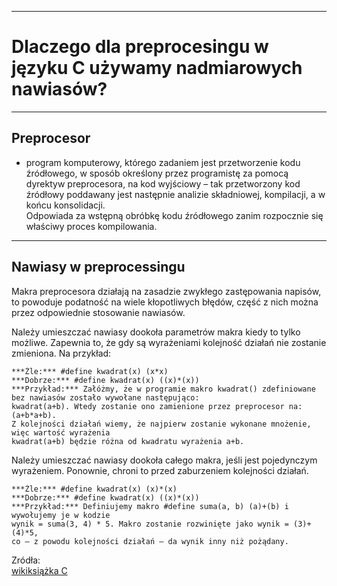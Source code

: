 ****
# Dlaczego dla preprocesingu w języku C używamy nadmiarowych nawiasów?
****
## Preprocesor
 - program komputerowy, którego zadaniem jest przetworzenie kodu źródłowego, 
w sposób określony przez programistę za pomocą dyrektyw preprocesora, 
na kod wyjściowy – tak przetworzony kod źródłowy poddawany jest następnie 
analizie składniowej, kompilacji, a w końcu konsolidacji.  
Odpowiada za wstępną obróbkę kodu źródłowego zanim rozpocznie się właściwy proces kompilowania.  
--------------
## Nawiasy w preprocessingu
Makra preprocesora działają na zasadzie zwykłego zastępowania napisów, to powoduje podatność na wiele kłopotliwych błędów, część z nich można przez odpowiednie stosowanie nawiasów.  

Należy umieszczać nawiasy dookoła parametrów makra kiedy to tylko możliwe. Zapewnia to, że gdy są wyrażeniami kolejność działań nie zostanie zmieniona. Na przykład:
```
***Źle:*** #define kwadrat(x) (x*x)
***Dobrze:*** #define kwadrat(x) ((x)*(x))
***Przykład:*** Załóżmy, że w programie makro kwadrat() zdefiniowane bez nawiasów zostało wywołane następująco: 
kwadrat(a+b). Wtedy zostanie ono zamienione przez preprocesor na: (a+b*a+b). 
Z kolejności działań wiemy, że najpierw zostanie wykonane mnożenie, więc wartość wyrażenia 
kwadrat(a+b) będzie różna od kwadratu wyrażenia a+b.
```
Należy umieszczać nawiasy dookoła całego makra, jeśli jest pojedynczym wyrażeniem. Ponownie, chroni to przed zaburzeniem kolejności działań.
```
***Źle:*** #define kwadrat(x) (x)*(x)
***Dobrze:*** #define kwadrat(x) ((x)*(x))
***Przykład:*** Definiujemy makro #define suma(a, b) (a)+(b) i wywołujemy je w kodzie 
wynik = suma(3, 4) * 5. Makro zostanie rozwinięte jako wynik = (3)+(4)*5, 
co — z powodu kolejności działań — da wynik inny niż pożądany.
```

Zródła:  
[wikiksiążka C][1]  

[1]:https://pl.wikibooks.org/wiki/C/Powszechne_praktyki#Konwencje_pisania_makr "wikiksiążka C"  
